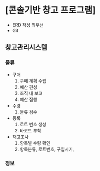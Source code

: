 # [콘솔기반 창고 프로그램]
- ERD 작성 최우선
- Git


## 창고관리시스템
### 물류
- 구매
    1) 구매 계획 수립
    2) 예산 편성
    3) 조직 내 보고
    4) 예산 집행 
- 수령
    1) 물류 검수
- 등록
    1) 로트 번호 생성
    2) 바코드 부착
- 재고조사
    1) 항목별 수량 확인
    2) 항목분류, 로트번호, 구입시기, 

### 정보